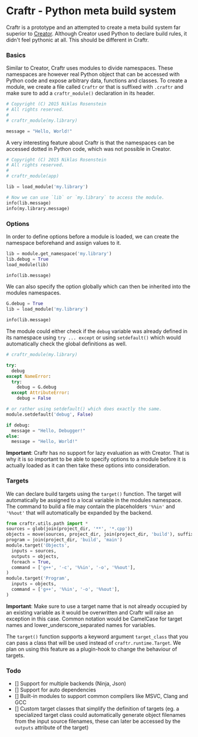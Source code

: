 # Craftr - Python meta build system

Craftr is a prototype and an attempted to create a meta build system
far superior to [Creator](https://github.com/creator-build/creator). 
Although Creator used Python to declare build rules, it didn't feel
pythonic at all. This should be different in Craftr.

### Basics

Similar to Creator, Craftr uses modules to divide namespaces. These
namespaces are however real Python object that can be accessed with
Python code and expose arbitrary data, functions and classes. To
create a module, we create a file called `Craftr` or that is suffixed
with `.craftr` and make sure to add a `craftr_module()` declaration
in its header.

```python
# Copyright (C) 2015 Niklas Rosenstein
# All rights reserved.
#
# craftr_module(my.library)

message = "Hello, World!"
```

A very interesting feature about Craftr is that the namespaces can
be accessed dotted in Python code, which was not possible in Creator.

```python
# Copyright (C) 2015 Niklas Rosenstein
# All rights reserved.
#
# craftr_module(app)

lib = load_module('my.library')

# Now we can use `lib` or `my.library` to access the module.
info(lib.message)
info(my.library.message)
```

### Options

In order to define options before a module is loaded, we can create
the namespace beforehand and assign values to it.

```python
lib = module.get_namespace('my.library')
lib.debug = True
load_module(lib)

info(lib.message)
```

We can also specify the option globally which can then be inherited
into the modules namespaces.

```python
G.debug = True
lib = load_module('my.library')

info(lib.message)
```

The module could either check if the `debug` variable was already
defined in its namespace using `try ... except` or using `setdefault()`
which would automatically check the global definitions as well.

```python
# craftr_module(my.library)

try:
  debug
except NameError:
  try:
    debug = G.debug
  except AttributeError:
    debug = False

# or rather using setdefault() which does exactly the same.
module.setdefault('debug', False)

if debug:
  message = "Hello, Debugger!"
else:
  message = "Hello, World!"
```

__Important__: Craftr has no support for lazy evaluation as with Creator.
That is why it is so important to be able to specify options to a module
before it is actually loaded as it can then take these options into
consideration.

### Targets

We can declare build targets using the `target()` function. The target
will automatically be assigned to a local variable in the modules namespace.
The command to build a file may contain the placeholders `'%%in'` and
`'%%out'` that will automatically be expanded by the backend.

```python
from craftr.utils.path import *
sources = glob(join(project_dir, '**', '*.cpp'))
objects = move(sources, project_dir, join(project_dir, 'build'), suffix='o')
program = join(project_dir, 'build', 'main')
module.target('Objects',
  inputs = sources,
  outputs = objects,
  foreach = True,
  command = ['g++', '-c', '%%in', '-o', '%%out'],
)
module.target('Program',
  inputs = objects,
  command = ['g++', '%%in', '-o', '%%out'],
)
```

__Important__: Make sure to use a target name that is not already
occupied by an existing variable as it would be overwritten and Craftr
will raise an exception in this case. Common notation would be CamelCase
for target names and lower\_underscore\_separated names for variables.

The `target()` function supports a keyword argument `target_class` that
you can pass a class that will be used instead of `craftr.runtime.Target`.
We plan on using this feature as a plugin-hook to change the behaviour
of targets.

### Todo

- [] Support for multiple backends (Ninja, Json)
- [] Support for auto dependencies
- [] Built-in modules to support common compilers like MSVC, Clang and GCC
- [] Custom target classes that simplify the definition of targets (eg.
  a specialized target class could automatically generate object filenames
  from the input source filenames, these can later be accessed by the
  `outputs` attribute of the target)
